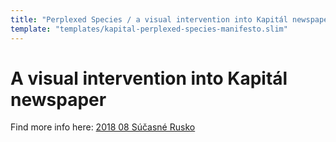 ```yaml
---
title: "Perplexed Species / a visual intervention into Kapitál newspaper"
template: "templates/kapital-perplexed-species-manifesto.slim"
---
```

# A visual intervention into Kapitál newspaper

Find more info here: [2018 08 Súčasné Rusko](https://kapital-noviny.sk/archiv/2018-08-sucasne-rusko/)

